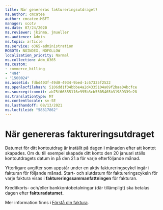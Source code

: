 ```yaml
---
title: När genereras faktureringsutdraget?
ms.author: cmcatee
author: cmcatee-MSFT
manager: scotv
ms.date: 07/24/2020
ms.reviewer: jkinma, jmueller
ms.audience: Admin
ms.topic: article
ms.service: o365-administration
ROBOTS: NOINDEX, NOFOLLOW
localization_priority: Normal
ms.collection: Adm_O365
ms.custom:
- commerce_billing
- "494"
- "1500024"
ms.assetid: fdbd403f-49d0-4934-9bed-1c67335f2522
ms.openlocfilehash: 5106dd1f34bbbe4a2d4335104a09f2baa04bcfce
ms.sourcegitcommit: ab75f66355116e995b3cb5505465b31989339e28
ms.translationtype: MT
ms.contentlocale: sv-SE
ms.lasthandoff: 08/13/2021
ms.locfileid: "58317862"
---
```

# <a name="when-is-the-billing-statement-generated"></a>När genereras faktureringsutdraget

Datumet för ditt kontoutdrag är inställt på dagen i månaden efter att kontot skapades. Om du till exempel skapade ditt konto den 20 januari ställs kontoutdragets datum in på den 21:a för varje efterföljande månad.

Ytterligare avgifter som uppstår under en aktiv faktureringscykel ingår i fakturan för följande månad. Start- och slutdatum för faktureringscykeln för varje faktura visas i **faktureringssammanfattningen** för fakturan.

Kreditkorts- och/eller bankkontobetalningar (där tillämpligt) ska betalas dagen efter **fakturadatumet.**
  
Mer information finns i [Förstå din faktura](https://docs.microsoft.com/microsoft-365/commerce/billing-and-payments/understand-your-invoice2).